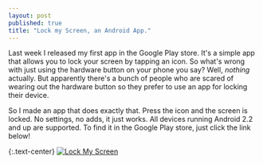 ```yaml
---
layout: post
published: true
title: "Lock my Screen, an Android App."
---
```


Last week I released my first app in the Google Play store. It's a simple app that allows you to lock your screen by tapping an icon. So what's wrong with just using the hardware button on your phone you say? Well, *nothing* actually. But apparently there's a bunch of people who are scared of wearing out the hardware button so they prefer to use an app for locking their device.

So I made an app that does exactly that. Press the icon and the screen is locked. No settings, no adds, it just works. All devices running Android 2.2 and up are supported. To find it in the Google Play store, just click the link below!

{:.text-center}
[![Lock My Screen](http://developer.android.com/images/brand/en_generic_rgb_wo_45.png)](http://play.google.com/store/apps/details?id=com.thirstyturtle.lockmyscreen)
